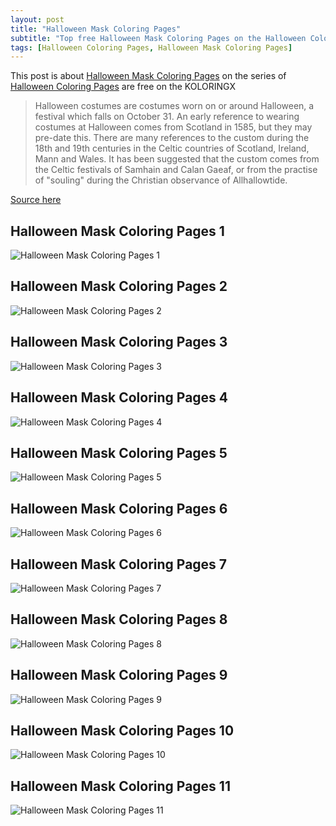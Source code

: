 ```yaml
---
layout: post
title: "Halloween Mask Coloring Pages"
subtitle: "Top free Halloween Mask Coloring Pages on the Halloween Coloring Pages at Koloringx.xyz "
tags: [Halloween Coloring Pages, Halloween Mask Coloring Pages]
---
```

This post is about [Halloween Mask Coloring Pages](http://koloringx.xyz/blog/Halloween-Mask-Coloring-Pages) on the series of [Halloween Coloring Pages](http://koloringx.xyz) are free on the KOLORINGX
> Halloween costumes are costumes worn on or around Halloween, a festival which falls on October 31. An early reference to wearing costumes at Halloween comes from Scotland in 1585, but they may pre-date this. There are many references to the custom during the 18th and 19th centuries in the Celtic countries of Scotland, Ireland, Mann and Wales. It has been suggested that the custom comes from the Celtic festivals of Samhain and Calan Gaeaf, or from the practise of "souling" during the Christian observance of Allhallowtide.

[Source here](https://en.wikipedia.org/wiki/Halloween_costume)
## Halloween Mask Coloring Pages 1
![Halloween Mask Coloring Pages 1](http://koloringx.xyz/Coloring-Pages/Halloween-Mask-Coloring-Pages%20(1).png)

<script async src="https://pagead2.googlesyndication.com/pagead/js/adsbygoogle.js"></script> <!-- Koloringx --> 
 <ins class="adsbygoogle"  
   style="display:block"   
  data-ad-client="ca-pub-6753140515841889"   
  data-ad-slot="2585677186"  
   data-ad-format="auto"  
   data-full-width-responsive="true"></ins> 
 <script>  
   (adsbygoogle = window.adsbygoogle || []).push({}); 
 </script>

## Halloween Mask Coloring Pages 2
![Halloween Mask Coloring Pages 2](http://koloringx.xyz/Coloring-Pages/Halloween-Mask-Coloring-Pages%20(2).png)
## Halloween Mask Coloring Pages 3
![Halloween Mask Coloring Pages 3](http://koloringx.xyz/Coloring-Pages/Halloween-Mask-Coloring-Pages%20(3).png)
## Halloween Mask Coloring Pages 4
![Halloween Mask Coloring Pages 4](http://koloringx.xyz/Coloring-Pages/Halloween-Mask-Coloring-Pages%20(4).png)
## Halloween Mask Coloring Pages 5
![Halloween Mask Coloring Pages 5](http://koloringx.xyz/Coloring-Pages/Halloween-Mask-Coloring-Pages%20(5).png)
## Halloween Mask Coloring Pages 6
![Halloween Mask Coloring Pages 6](http://koloringx.xyz/Coloring-Pages/Halloween-Mask-Coloring-Pages%20(6).png)
## Halloween Mask Coloring Pages 7
![Halloween Mask Coloring Pages 7](http://koloringx.xyz/Coloring-Pages/Halloween-Mask-Coloring-Pages%20(7).png)
## Halloween Mask Coloring Pages 8
![Halloween Mask Coloring Pages 8](http://koloringx.xyz/Coloring-Pages/Halloween-Mask-Coloring-Pages%20(8).png)
## Halloween Mask Coloring Pages 9
![Halloween Mask Coloring Pages 9](http://koloringx.xyz/Coloring-Pages/Halloween-Mask-Coloring-Pages%20(9).png)
## Halloween Mask Coloring Pages 10
![Halloween Mask Coloring Pages 10](http://koloringx.xyz/Coloring-Pages/Halloween-Mask-Coloring-Pages%20(10).png)
## Halloween Mask Coloring Pages 11
![Halloween Mask Coloring Pages 11](http://koloringx.xyz/Coloring-Pages/Halloween-Mask-Coloring-Pages%20(11).png)

<script async src="https://pagead2.googlesyndication.com/pagead/js/adsbygoogle.js"></script> <!-- Koloringx --> 
 <ins class="adsbygoogle"  
   style="display:block"   
  data-ad-client="ca-pub-6753140515841889"   
  data-ad-slot="2585677186"  
   data-ad-format="auto"  
   data-full-width-responsive="true"></ins> 
 <script>  
   (adsbygoogle = window.adsbygoogle || []).push({}); 
 </script>

